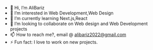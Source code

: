 - 👋 Hi, I’m AliBariz
- 👀 I’m interested in Web Development,Web Design
- 🌱 I’m currently learning Next.js,React
- 💞️ I’m looking to collaborate on Web design and Web Development projects 
- 📫 How to reach me?, email @ alibariz2022@gmail.com
- ⚡ Fun fact: I love to work on new projects.
